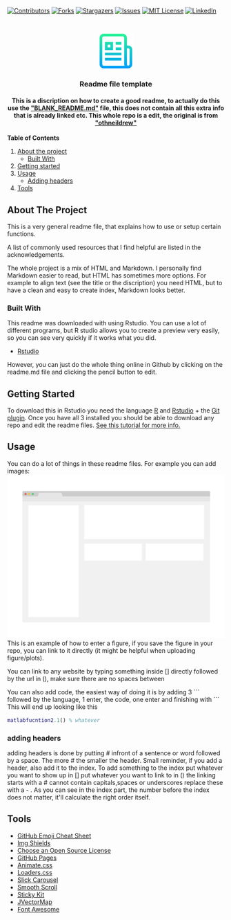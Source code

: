<!--
*** Thanks for checking out the Best-README-Template. If you have a suggestion
*** that would make this better, please fork the repo and create a pull request
*** or simply open an issue with the tag "enhancement".
*** Thanks again! Now go create something AMAZING! :D
-->



<!-- PROJECT SHIELDS -->
<!--
*** I'm using markdown "reference style" links for readability.
*** Reference links are enclosed in brackets [ ] instead of parentheses ( ).
*** See the bottom of this document for the declaration of the reference variables
*** for contributors-url, forks-url, etc. This is an optional, concise syntax you may use.
*** https://www.markdownguide.org/basic-syntax/#reference-style-links
-->
[![Contributors][contributors-shield]][contributors-url]
[![Forks][forks-shield]][forks-url]
[![Stargazers][stars-shield]][stars-url]
[![Issues][issues-shield]][issues-url]
[![MIT License][license-shield]][license-url]
[![LinkedIn][linkedin-shield]][linkedin-url]



<!-- PROJECT LOGO -->
<!-- there is no way to align things when using Markdown, so in these instances we use HTML -->
<!-- if you want to use a logo, make sure to upload your logo to your repo, or link to another place where it's online -->

<br />
<p align="center">
  <a href="https://github.com/othneildrew/Best-README-Template/">
    <img src="images/logo.png" alt="Logo" width="80" height="80">
  </a> 

<h3 align="center">Readme file template</h3>

<h4 align="center">This is a discription on how to create a good readme, to actually do this use the <a href="https://github.com/DouweHorsthuis/README-Template/blob/master/BLANK_README.md">"BLANK_README.md"</a> file, this does not contain all this extra info that is already linked etc. This whole repo is a edit, the original is from <a href="https://github.com/othneildrew/Best-README-Template">"othneildrew"</a> </h4>

<!-- I think the table of contents is cleaner and more readable in markdown, so using markdown for these parts -->

**Table of Contents**
  
1. [About the project](#about-the-project)
    - [Built With](#built-with)
2. [Getting started](#getting-started)
3. [Usage](#usage)
    - [Adding headers](#adding-headers)
3. [Tools](#tools)




<!-- ABOUT THE PROJECT -->
## About The Project
This is a very general readme file, that explains how to use or setup certain functions.

A list of commonly used resources that I find helpful are listed in the acknowledgements.

The whole project is a mix of HTML and Markdown. I personally find Markdown easier to read, but HTML has sometimes more options. For example to align text (see the title or the discription) you need HTML, but to have a clean and easy to create index, Markdown looks better.

### Built With

This readme was downloaded with using Rstudio. You can use a lot of different programs, but R studio allows you to create a preview very easily, so you can see very quickly if it works what you did.
* [Rstudio](https://www.rstudio.com/products/rstudio/)

However, you can just do the whole thing online in Github by clicking on the readme.md file and clicking the pencil button to edit.



<!-- GETTING STARTED -->
## Getting Started

To download this in Rstudio you need the language [R](https://www.r-project.org/) and [Rstudio](https://www.rstudio.com/products/rstudio/) + the [Git plugin](https://gitforwindows.org/). Once you have all 3 installed you should be able to download any repo and edit the readme files. 
[See this tutorial for more info.](https://happygitwithr.com/rstudio-git-github.html)

<!-- USAGE EXAMPLES -->
## Usage

You can do a lot of things in these readme files. For example you can add images:
[![Product Name Screen Shot][product-screenshot]](https://example.com)
This is an example of how to enter a figure, if you save the figure in your repo, you can link to it directly (it might be helpful when uploading figure/plots). 

You can link to any website by typing something inside [] directly followed by the url in (), make sure there are no spaces between []()

You can also add code, the easiest way of doing it is by adding 3 \``` followed by the language, 1 enter, the code, one enter and finishing with \```
This will end up looking like this 
```matlab
matlabfucntion2.1() % whatever
```

### adding headers 
adding headers is done by putting # infront of a sentence or word followed by a space. The more # the smaller the header. Small reminder, if you add a header, also add it to the index. To add something to the index put whatever you want to show up in [] put whatever you want to link to in () the linking starts with a # cannot contain capitals,spaces or underscores replace these with a - . As you can see in the index part, the number before the index does not matter, it'll calculate the right order itself.


## Tools
* [GitHub Emoji Cheat Sheet](https://www.webpagefx.com/tools/emoji-cheat-sheet)
* [Img Shields](https://shields.io)
* [Choose an Open Source License](https://choosealicense.com)
* [GitHub Pages](https://pages.github.com)
* [Animate.css](https://daneden.github.io/animate.css)
* [Loaders.css](https://connoratherton.com/loaders)
* [Slick Carousel](https://kenwheeler.github.io/slick)
* [Smooth Scroll](https://github.com/cferdinandi/smooth-scroll)
* [Sticky Kit](http://leafo.net/sticky-kit)
* [JVectorMap](http://jvectormap.com)
* [Font Awesome](https://fontawesome.com)





<!-- MARKDOWN LINKS & IMAGES -->
<!-- https://www.markdownguide.org/basic-syntax/#reference-style-links -->
[contributors-shield]: https://img.shields.io/github/contributors/othneildrew/Best-README-Template.svg?style=for-the-badge
[contributors-url]: https://github.com/othneildrew/Best-README-Template/graphs/contributors
[forks-shield]: https://img.shields.io/github/forks/othneildrew/Best-README-Template.svg?style=for-the-badge
[forks-url]: https://github.com/othneildrew/Best-README-Template/network/members
[stars-shield]: https://img.shields.io/github/stars/othneildrew/Best-README-Template.svg?style=for-the-badge
[stars-url]: https://github.com/othneildrew/Best-README-Template/stargazers
[issues-shield]: https://img.shields.io/github/issues/othneildrew/Best-README-Template.svg?style=for-the-badge
[issues-url]: https://github.com/othneildrew/Best-README-Template/issues
[license-shield]: https://img.shields.io/github/license/othneildrew/Best-README-Template.svg?style=for-the-badge
[license-url]: https://github.com/othneildrew/Best-README-Template/blob/master/LICENSE.txt
[linkedin-shield]: https://img.shields.io/badge/-LinkedIn-black.svg?style=for-the-badge&logo=linkedin&colorB=555
[linkedin-url]: https://linkedin.com/in/othneildrew
[product-screenshot]: images/screenshot.png
